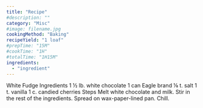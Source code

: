 ```yaml
---
title: "Recipe"
#description: ""
category: "Misc"
#image: filename.jpg
cookingMethod: "Baking"
recipeYield: "1 loaf"
#prepTime: "15M"
#cookTime: "1H"
#totalTime: "1H15M"
ingredients:
  - "ingredient"
---
```


White Fudge
Ingredients
1 ½ lb. white chocolate
1 can Eagle brand
⅛ t. salt
1 t. vanilla
1 c. candied cherries
Steps
Melt white chocolate and milk. Stir in the rest of the ingredients.
Spread on wax-paper-lined pan.
Chill.
